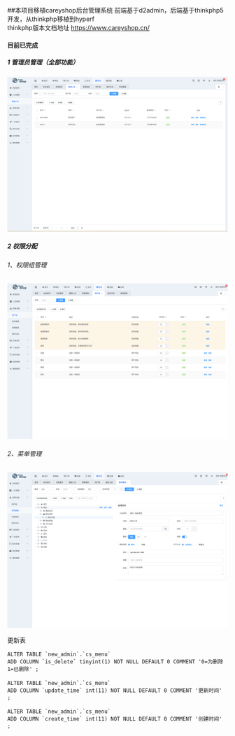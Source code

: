 ##本项目移植careyshop后台管理系统 前端基于d2admin，后端基于thinkphp5开发，从thinkphp移植到hyperf  
thinkphp版本文档地址 https://www.careyshop.cn/
#### 目前已完成
##### 1 管理员管理（全部功能）
![](./screenshot/管理员管理.png)
##### 2 权限分配
######     1、权限组管理
![](./screenshot/用户组.png)
######     2、菜单管理
![](./screenshot/菜单管理.png)


更新表

    ALTER TABLE `new_admin`.`cs_menu` 
    ADD COLUMN `is_delete` tinyint(1) NOT NULL DEFAULT 0 COMMENT '0=为删除 1=已删除' ;
    
    ALTER TABLE `new_admin`.`cs_menu` 
    ADD COLUMN `update_time` int(11) NOT NULL DEFAULT 0 COMMENT '更新时间' ;
    
    ALTER TABLE `new_admin`.`cs_menu` 
    ADD COLUMN `create_time` int(11) NOT NULL DEFAULT 0 COMMENT '创建时间' ;






